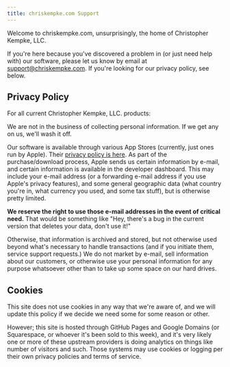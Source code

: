 ```yaml
---
title: chriskempke.com Support
---
```


Welcome to chriskempke.com, unsurprisingly, the home of Christopher Kempke, LLC.  

If you're here because you've discovered a problem in (or just need help with) our software, please let us know by email at  support@chriskempke.com.   If you're looking for our privacy policy, see below.

## Privacy Policy

For all current Christopher Kempke, LLC.  products:

We are not in the business of collecting personal information.   If we get any on us, we'll wash it off.

Our software is available through various App Stores (currently, just ones run by Apple).  Their [privacy policy is here](https://www.apple.com/legal/privacy/en-ww/).   As part of the purchase/download process, Apple sends us certain information by e-mail, and certain information is available in the developer dashboard.    This may include your e-mail address (or a forwarding e-mail address if you use Apple's privacy features), and some general geographic data (what country you're in, what currency you used, and some tax stuff), but is otherwise pretty limited.

**We reserve the right to use those e-mail addresses in the event of critical need.**   That would be something like "Hey, there's a bug in the current version that deletes your data, don't use it!"

Otherwise, that information is archived and stored, but not otherwise used beyond what's necessary to handle transactions (and if you initiate them, service support requests.)   We do not market by e-mail, sell information about our customers, or otherwise use your personal information for any purpose whatsoever other than to take up some space on our hard drives.

## Cookies

This site does not use cookies in any way that we're aware of, and we will update this policy if we decide we need some for some reason or other.

However; this site is hosted through GitHub Pages and Google Domains (or Squarespace, or whoever it's been sold to this week), and it's very likely one or more of these upstream providers is doing analytics on things like number of visitors and such.   Those systems may use cookies or logging per their own privacy policies and terms of service.
